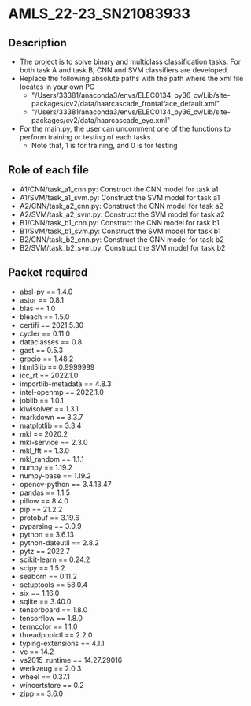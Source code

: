 # AMLS_22-23_SN21083933
## Description
- The project is to solve binary and multiclass classification tasks. For both task A and task B, CNN and SVM classifiers are developed.
- Replace the following absolute paths with the path where the xml file locates in your own PC
  - "/Users/33381/anaconda3/envs/ELEC0134_py36_cv/Lib/site-packages/cv2/data/haarcascade_frontalface_default.xml"
  - "/Users/33381/anaconda3/envs/ELEC0134_py36_cv/Lib/site-packages/cv2/data/haarcascade_eye.xml"
- For the main.py, the user can uncomment one of the functions to perform training or testing of each tasks. 
  - Note that, 1 is for training, and 0 is for testing

## Role of each file
-   A1/CNN/task_a1_cnn.py: Construct the CNN model for task a1
-   A1/SVM/task_a1_svm.py: Construct the SVM model for task a1
-   A2/CNN/task_a2_cnn.py: Construct the CNN model for task a2
-   A2/SVM/task_a2_svm.py: Construct the SVM model for task a2
-   B1/CNN/task_b1_cnn.py: Construct the CNN model for task b1
-   B1/SVM/task_b1_svm.py: Construct the SVM model for task b1
-   B2/CNN/task_b2_cnn.py: Construct the CNN model for task b2
-   B2/SVM/task_b2_svm.py: Construct the SVM model for task b2

## Packet required
-   absl-py == 1.4.0
-   astor == 0.8.1
-   blas == 1.0
-   bleach == 1.5.0
-   certifi == 2021.5.30
-   cycler == 0.11.0
-   dataclasses == 0.8
-   gast == 0.5.3
-   grpcio == 1.48.2
-   html5lib == 0.9999999
-   icc_rt == 2022.1.0
-   importlib-metadata == 4.8.3
-   intel-openmp == 2022.1.0
-   joblib == 1.0.1
-   kiwisolver == 1.3.1
-   markdown == 3.3.7
-   matplotlib == 3.3.4
-   mkl == 2020.2
-   mkl-service == 2.3.0
-   mkl_fft == 1.3.0
-   mkl_random == 1.1.1
-   numpy == 1.19.2
-   numpy-base == 1.19.2
-   opencv-python == 3.4.13.47
-   pandas == 1.1.5
-   pillow == 8.4.0
-   pip == 21.2.2
-   protobuf == 3.19.6
-   pyparsing == 3.0.9
-   python == 3.6.13
-   python-dateutil == 2.8.2
-   pytz == 2022.7
-   scikit-learn == 0.24.2
-   scipy == 1.5.2
-   seaborn == 0.11.2
-   setuptools == 58.0.4
-   six == 1.16.0
-   sqlite == 3.40.0
-   tensorboard == 1.8.0
-   tensorflow == 1.8.0
-   termcolor == 1.1.0
-   threadpoolctl == 2.2.0
-   typing-extensions == 4.1.1
-   vc == 14.2
-   vs2015_runtime == 14.27.29016
-   werkzeug == 2.0.3
-   wheel == 0.37.1
-   wincertstore == 0.2
-   zipp == 3.6.0